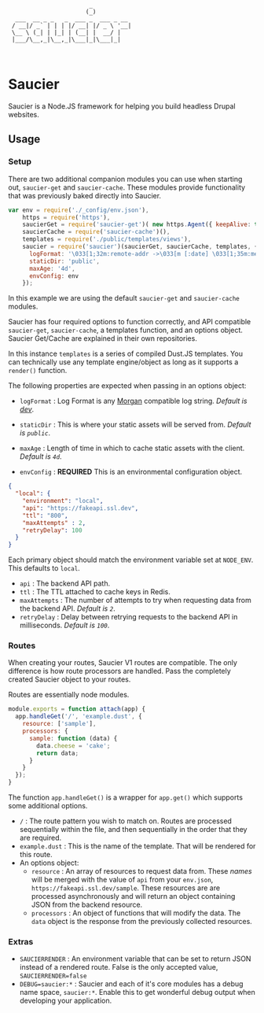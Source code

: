 ```
                       _           
                      (_)          
  ___  __ _ _   _  ___ _  ___ _ __ 
 / __|/ _` | | | |/ __| |/ _ \ '__|
 \__ \ (_| | |_| | (__| |  __/ |   
 |___/\__,_|\__,_|\___|_|\___|_|   
                                   
                                   
```

# Saucier 

Saucier is a Node.JS framework for helping you build headless Drupal websites.

## Usage

### Setup

There are two additional companion modules you can use when starting out, `saucier-get` and `saucier-cache`. These modules provide functionality that was previously baked directly into Saucier.

```javascript
var env = require('./_config/env.json'),
    https = require('https'),
    saucierGet = require('saucier-get')( new https.Agent({ keepAlive: true}) ),
    saucierCache = require('saucier-cache')(),
    templates = require('./public/templates/views'),
    saucier = require('saucier')(saucierGet, saucierCache, templates, {
      logFormat: '\033[1;32m:remote-addr ->\033[m [:date] \033[1;35m:method :url\033[m :http-version \033[1;34m:status\033[m :res[Content-Length]',
      staticDir: 'public',
      maxAge: '4d',
      envConfig: env
    });
```

In this example we are using the default `saucier-get` and `saucier-cache` modules.

Saucier has four required options to function correctly, and API compatible `saucier-get`, `saucier-cache`, a templates function, and an options object. Saucier Get/Cache are explained in their own repositories.

In this instance `templates` is a series of compiled Dust.JS templates. You can technically use any template engine/object as long as it supports a `render()` function.

The following properties are expected when passing in an options object:

- `logFormat` : Log Format is any [Morgan](https://www.npmjs.com/package/morgan) compatible log string. _Default is [dev](https://www.npmjs.com/package/morgan#dev)_.
- `staticDir` : This is where your static assets will be served from. _Default is `public`_.

- `maxAge` : Length of time in which to cache static assets with the client. _Default is `4d`_.
- `envConfig` : **REQUIRED** This is an environmental configuration object.

```json
{
  "local": {
    "environment": "local",
    "api": "https://fakeapi.ssl.dev",
    "ttl": "800",
    "maxAttempts" : 2,
    "retryDelay": 100
  }
}
```

Each primary object should match the environment variable set at `NODE_ENV`. This defaults to `local`.

- `api` : The backend API path.
- `ttl` : The TTL attached to cache keys in Redis.
- `maxAttempts` : The number of attempts to try when requesting data from the backend API. _Default is `2`_.
- `retryDelay` : Delay between retrying requests to the backend API in milliseconds. _Default is `100`_.

### Routes

When creating your routes, Saucier V1 routes are compatible. The only difference is how route processors are handled. Pass the completely created Saucier object to your routes.

Routes are essentially node modules.

```javascript
module.exports = function attach(app) {
  app.handleGet('/', 'example.dust', {
    resource: ['sample'],
    processors: {
      sample: function (data) {
        data.cheese = 'cake';
        return data;
      }
    }
  });
}
```

The function `app.handleGet()` is a wrapper for `app.get()` which supports some additional options.

- `/` : The route pattern you wish to match on. Routes are processed sequentially within the file, and then sequentially in the order that they are required.
- `example.dust` : This is the name of the template. That will be rendered for this route.
- An options object:
  - `resource` : An array of resources to request data from. These _names_ will be merged with the value of `api` from your `env.json`,  `https://fakeapi.ssl.dev/sample`. These resources are are processed asynchronously and will return an object containing JSON from the backend resource. 
  - `processors` : An object of functions that will modify the data. The `data` object is the response from the previously collected resources.


### Extras

- `SAUCIERRENDER` : An environment variable that can be set to return JSON instead of a rendered route. False is the only accepted value, `SAUCIERRENDER=false`
- `DEBUG=saucier:*` : Saucier and each of it's core modules has a debug name space, `saucier:*`. Enable this to get wonderful debug output when developing your application. 
